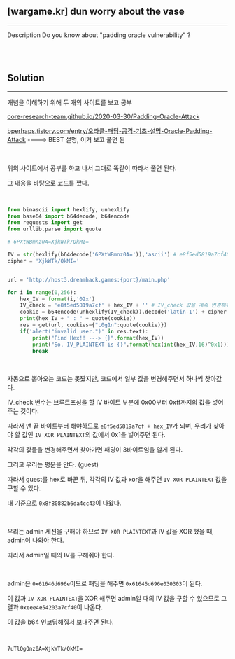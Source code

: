 ## [wargame.kr] dun worry about the vase
---

Description
Do you know about "padding oracle vulnerability" ?

<br><br>

## Solution
---

개념을 이해하기 위해 두 개의 사이트를 보고 공부

<a href="https://core-research-team.github.io/2020-03-30/Padding-Oracle-Attack" target="_blank">core-research-team.github.io/2020-03-30/Padding-Oracle-Attack</a>

<a href="https://bperhaps.tistory.com/entry/오라클-패딩-공격-기초-설명-Oracle-Padding-Attack" target="_blank">bperhaps.tistory.com/entry/오라클-패딩-공격-기초-설명-Oracle-Padding-Attack</a>  ----> BEST 설명, 이거 보고 풀면 됨


<br>

위의 사이트에서 공부를 하고 나서 그대로 똑같이 따라서 풀면 된다.

그 내용을 바탕으로 코드를 짰다.

<br>

```python
from binascii import hexlify, unhexlify
from base64 import b64decode, b64encode
from requests import get
from urllib.parse import quote

# 6PXtWBmnz0A=XjkWTk/QkMI=

IV = str(hexlify(b64decode('6PXtWBmnz0A=')),'ascii') # e8f5ed5819a7cf40
cipher = 'XjkWTk/QkMI='


url = 'http://host3.dreamhack.games:{port}/main.php'

for i in range(0,256):
    hex_IV = format(i,'02x')
    IV_check = 'e8f5ed5819a7cf' + hex_IV + '' # IV_check 값을 계속 변경해줘야 함
    cookie = b64encode(unhexlify(IV_check)).decode('latin-1') + cipher
    print(hex_IV + " : " + quote(cookie))
    res = get(url, cookies={"L0g1n":quote(cookie)})
    if('alert("invalid user.")' in res.text):
        print("Find Hex!! ---> {}".format(hex_IV))
        print("So, IV_PLAINTEXT is {}".format(hex(int(hex_IV,16)^0x1))) ## xor 값도 1씩 증가
        break
```

<br>

자동으로 뽑아오는 코드는 못짰지만, 코드에서 일부 값을 변경해주면서 하나씩 찾아갔다.

IV_check 변수는 브루트포싱을 할 IV 바이트 부분에 0x00부터 0xff까지의 값을 넣어주는 것이다.

따라서 맨 끝 바이트부터 해야하므로 ```e8f5ed5819a7cf + hex_IV```가 되며, 우리가 찾아야 할 값인 ```IV XOR PLAINTEXT```의 값에서 0x1을 넣어주면 된다.

각각의 값들을 변경해주면서 찾아가면 패딩이 3바이트임을 알게 된다.

그리고 우리는 평문을 안다. (guest)

따라서 guest를 hex로 바꾼 뒤, 각각의 IV 값과 xor을 해주면 ```IV XOR PLAINTEXT``` 값을 구할 수 있다.

내 기준으로 ```0x8f80882b6da4cc43```이 나왔다.

<br>

우리는 admin 세션을 구해야 하므로 ```IV XOR PLAINTEXT```과 IV 값을 XOR 했을 때, admin이 나와야 한다.

따라서 admin일 때의 IV를 구해줘야 한다.

<br>

admin은 ```0x61646d696e```이므로 패딩을 해주면 ```0x61646d696e030303```이 된다.

이 값과 ```IV XOR PLAINTEXT```을 XOR 해주면 admin일 때의 IV 값을 구할 수 있으므로 그 결과 ```0xeee4e54203a7cf40```이 나온다.

이 값을 b64 인코딩해줘서 보내주면 된다.

<br>

```7uTlQgOnz0A=XjkWTk/QkMI=```
